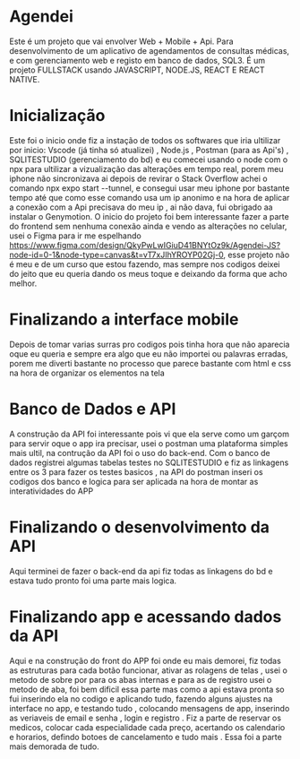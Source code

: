 # Agendei
Este é um projeto que vai envolver Web + Mobile + Api. Para desenvolvimento de um aplicativo de agendamentos de consultas médicas, e com gerenciamento web e registo em banco de dados, SQL3. É um projeto FULLSTACK usando JAVASCRIPT, NODE.JS, REACT E REACT NATIVE.

# Inicialização

Este foi o inicio onde fiz a instação de todos os softwares que iria ultilizar por inicio: Vscode (já tinha só atualizei) , Node.js , Postman (para as Api's) , SQLITESTUDIO (gerenciamento do bd) e eu comecei usando o node com o npx para ultilizar a vizualização das alterações em tempo real, porem meu iphone não sincronizava ai depois de revirar o Stack Overflow achei o comando npx expo start --tunnel, e consegui usar meu iphone por bastante tempo até que como esse comando usa um ip anonimo e na hora de aplicar a conexão com a Api precisava do meu ip , ai não dava, fui obrigado aa instalar o Genymotion. O inicio do projeto foi bem interessante fazer a parte do frontend sem nenhuma conexão ainda e vendo as alterações no celular, usei o Figma para ir me espelhando https://www.figma.com/design/QkyPwLwIGiuD41BNYtOz9k/Agendei-JS?node-id=0-1&node-type=canvas&t=vT7xJIhYROYP02Gj-0, esse projeto não é meu e de um curso que estou fazendo, mas sempre nos codigos deixei do jeito que eu queria dando os meus toque e deixando da forma que acho melhor.

# Finalizando a interface mobile

Depois de tomar varias surras pro codigos pois tinha hora que não aparecia oque eu queria e sempre era algo que eu não importei ou palavras erradas, porem me diverti bastante no processo que parece bastante com html e css na hora de organizar os elementos na tela


# Banco de Dados e API

A construção da API foi interessante pois vi que ela serve como um garçom para servir oque o app ira precisar, usei o postman uma plataforma simples mais ultil, na contrução da API foi o uso do back-end. Com o banco de dados registrei algumas tabelas testes no SQLITESTUDIO e fiz as linkagens entre os 3 para fazer os testes basicos , na  API do postman inseri os codigos dos banco e logica para ser aplicada na hora de montar as interatividades do APP


# Finalizando o desenvolvimento da API

Aqui terminei de fazer o back-end da api fiz todas as linkagens do bd e estava tudo pronto foi uma parte mais logica.

# Finalizando app e acessando dados da API

Aqui e na construção do front do APP foi onde eu mais demorei, fiz todas as estruturas para cada botão funcionar, ativar as rolagens de telas , usei o metodo de sobre por para os abas internas e para as de registro usei o metodo de aba, foi bem dificil essa parte mas como a api estava pronta so fui inserindo ela no codigo e aplicando tudo, fazendo alguns ajustes na interface no app, e testando tudo , colocando mensagens de app, inserindo as veriaveis de email e senha , login e registro .
Fiz a parte de reservar os medicos, colocar cada especialidade cada preço, acertando os calendario e horarios, defindo botoes de cancelamento e tudo mais . Essa foi a parte mais demorada de tudo.
